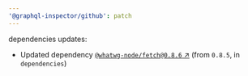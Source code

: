 ```yaml
---
'@graphql-inspector/github': patch
---
```

dependencies updates:
  - Updated dependency [`@whatwg-node/fetch@0.8.6`
    ↗︎](https://www.npmjs.com/package/@whatwg-node/fetch/v/0.8.6) (from `0.8.5`, in `dependencies`)
